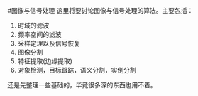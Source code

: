#图像与信号处理
这里将要讨论图像与信号处理的算法。主要包括：  
1. 时域的滤波
2. 频率空间的滤波
3. 采样定理以及信号恢复
4. 图像分割
5. 特征提取(边缘提取)
6. 对象检测，目标跟踪，语义分割，实例分割

还是先整理一些基础的，毕竟很多深的东西也用不着。